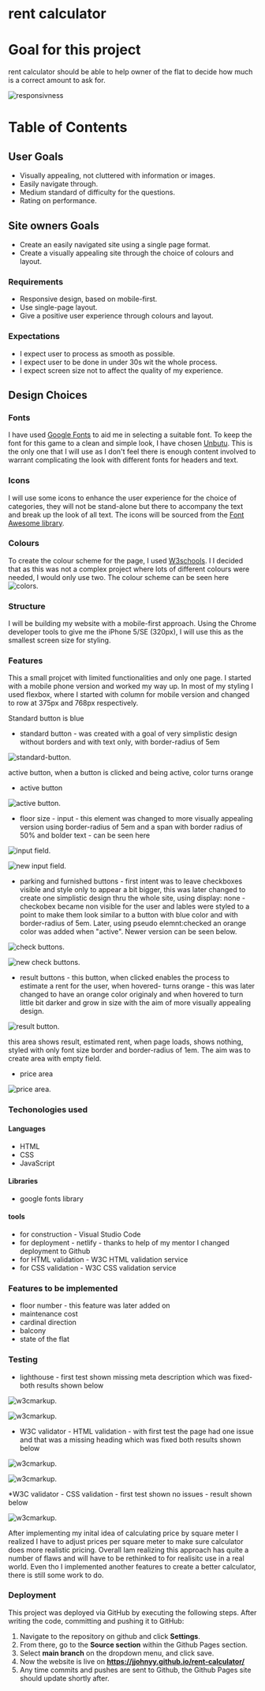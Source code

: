 # rent calculator

# Goal for this project 

rent calculator should be able to help owner of the flat to decide how much is a correct amount to ask for.

![responsivness](assets/wireframes/responsivness.png)


# Table of Contents

## User Goals
* Visually appealing, not cluttered with information or images.
* Easily navigate through.
* Medium standard of difficulty for the questions.
* Rating on performance.

## Site owners Goals
* Create an easily navigated site using a single page format.
* Create a visually appealing site through the choice of colours and layout.

### Requirements
* Responsive design, based on mobile-first.
* Use single-page layout.
* Give a positive user experience through colours and layout.

### Expectations
* I expect user to process as smooth as possible.
* I expect user to be done in under 30s wit the whole process.
* I expect screen size not to affect the quality of my experience.


## Design Choices

### Fonts

I have used [Google Fonts](https://fonts.google.com/ "Google Fonts") to aid me in selecting a suitable font. To keep the font for this game to a clean and simple look, I have chosen [Unbutu](https://fonts.google.com/specimen/Ubuntu). This is the only one that I will use as I don't feel there is enough content involved to warrant complicating the look with different fonts for headers and text.

### Icons

I will use some icons to enhance the user experience for the choice of categories, they will not be stand-alone but there to accompany the text and break up the look of all text. The icons will be sourced from the [Font Awesome library](https://fontawesome.com/ "Font Awesome"). 

### Colours

To create the colour scheme for the page, I used [W3schools](https://www.w3schools.com/colors/colors_picker.asp). I  I decided that as this was not a complex project where lots of different colours were needed, I would only use two. The colour scheme can be seen here ![colors](assets/wireframes/colors.png). 

### Structure

I will be building my website with a mobile-first approach. Using the Chrome developer tools to give me the iPhone 5/SE (320px), I will use this as the smallest screen size for styling.

### Features

This a small projcet with limited functionalities and only one page. I started with a mobile phone version and worked my way up. In most of my styling I used flexbox, where I started with column for mobile version and changed to row at 375px and 768px respectively.  

Standard button is blue
* standard button - was created with a goal of very simplistic design without borders and with text only, with border-radius of 5em 

![standard-button](assets/wireframes/blueButton.png).

active button, when a button is clicked and being active, color turns orange
* active button

![active button](assets/wireframes/orangeButton.png).

* floor size - input - this element was changed to more visually appealing version using border-radius of 5em and a span with border radius of 50% and bolder text - can be seen here

![input field](assets/wireframes/floorSize.png).

![new input field](assets/wireframes/new_input.png).

* parking and furnished buttons - first intent was to leave checkboxes visible and style only to appear a bit bigger, this was later changed to create one simplistic design thru the whole site, using display: none - checkobex became non visible for the user and lables were styled to a point to make them look similar to a button with blue color and with border-radius of 5em. Later, using pseudo elemnt:checked an orange color was added when "active". Newer version can be seen below.

![check buttons](assets/wireframes/checkButtons.png).

![new check buttons](assets/wireframes/newcheckboxes.png).

* result buttons - this button, when clicked enables the process to estimate a rent for the user, when hovered- turns orange - this was later changed to have an orange color originaly and when hovered to turn little bit darker and grow in size with the aim of more visually appealing design.

![result button](assets/wireframes/resultButton.png).

this area shows result, estimated rent, when page loads, shows nothing, styled with only font size border and border-radius of 1em. The aim was to create area with empty field.
* price area

![price area](assets/wireframes/priceArea.png).


### Techonologies used

#### Languages
* HTML
* CSS
* JavaScript

#### Libraries
* google fonts library

#### tools
* for construction - Visual Studio Code
* for deployment - netlify - thanks to help of my mentor I changed deployment to Github
* for HTML validation - W3C HTML validation service
* for CSS validation - W3C CSS validation service
 
### Features to be implemented

* floor number - this feature was later added on
* maintenance cost
* cardinal direction
* balcony
* state of the flat

### Testing

* lighthouse - first test shown missing meta description which was fixed- both results shown below

![w3cmarkup](assets/wireframes/lighthouse1st.png).

![w3cmarkup](assets/wireframes/lighthouse2nd.png).

* W3C validator - HTML validation - with first test the page had one issue and that was a missing heading which was fixed both results shown below

![w3cmarkup](assets/wireframes/w3cmarkup1st.png).

![w3cmarkup](assets/wireframes/w3cmarkup2nd.png).

*W3C validator - CSS validation - first test shown no issues - result shown below

![w3cmarkup](assets/wireframes/w3cvalidatorcss.png).


After implementing my inital idea of calculating price by square meter I realized I have to adjust prices per square meter to make sure calculator does more realistic pricing. Overall Iam realizing this approach has quite a number of flaws and will have to be rethinked to for realisitc use in a real world. Even tho I implemented another features to create a better calculator, there is still some work to do. 


### Deployment

This project was deployed via GitHub by executing the following steps.
After writing the code, committing and pushing it to GitHub:

1. Navigate to the repository on github and click **Settings**.
1. From there, go to the **Source section** within the Github Pages section.
1. Select **main branch** on the dropdown menu, and click save.
1. Now the website is live on **https://jjohnyy.github.io/rent-calculator/**
1. Any time commits and pushes are sent to Github, the Github Pages site should update shortly after.


